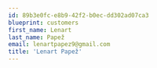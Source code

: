 ```yaml
---
id: 89b3e0fc-e8b9-42f2-b0ec-dd302ad07ca3
blueprint: customers
first_name: Lenart
last_name: Papež
email: lenartpapez9@gmail.com
title: 'Lenart Papež'
---
```

